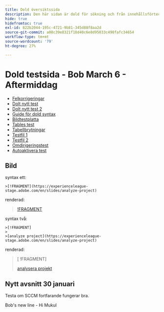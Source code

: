 ```yaml
---
title: Dold översiktssida
description: Den här sidan är dold för sökning och från innehållsförteckningen
hide: true
hidefromtoc: true
exl-id: 822b2044-195c-4721-9b81-345d88f8aa2d
source-git-commit: a08c39e8321f18d40c6e8d95033c498fafc34654
workflow-type: tm+mt
source-wordcount: '79'
ht-degree: 27%

---
```


# Dold testsida - Bob March 6 - Aftermiddag

+ [Felkorrigeringar](hidden/bug-fixes.md)
+ [Dolt nytt test](hidden-new-test.md)
+ [Dolt nytt test 2](hidden-new-test-2.md)
+ [Guide för dold syntax](hidden/syntax-style-guide.md)
+ [Bildtestplatta](hidden/test-page.md)
+ [Tables test](hidden/tables.md)
+ [Tabellbrytningar](hidden/table-breaks.md)
+ [Testfil 1](hidden/note-test.md)
+ [Testfil 2](hidden-test.md)
+ [Omdirigeringstest](hidden/test-redirection.md)
+ [Autoaktivera test](hidden/autoactivate.md)

## Bild

syntax ett:

```
>[!FRAGMENT](https://experienceleague-stage.adobe.com/en/slides/analyze-project)
```

renderad:

>[ !FRAGMENT](https://experienceleague-stage.adobe.com/en/slides/analyze-project)


syntax två:

```
>[!FRAGMENT]
>
>[analyze project](https://experienceleague-stage.adobe.com/en/slides/analyze-project)
```

renderad:

>[ !FRAGMENT]
>
>[analysera projekt](https://experienceleague-stage.adobe.com/en/slides/analyze-project)



## Nytt avsnitt 30 januari

Testa om SCCM fortfarande fungerar bra.

Bob&#39;s new line - Hi Mukul
